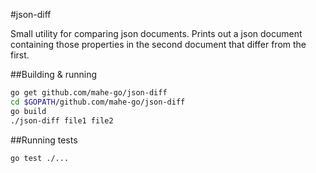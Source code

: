 #json-diff

Small utility for comparing json documents. Prints out a json document containing those properties in the second document that differ from the first.

##Building & running
```sh
go get github.com/mahe-go/json-diff
cd $GOPATH/github.com/mahe-go/json-diff
go build
./json-diff file1 file2
```

##Running tests
```sh
go test ./...
```